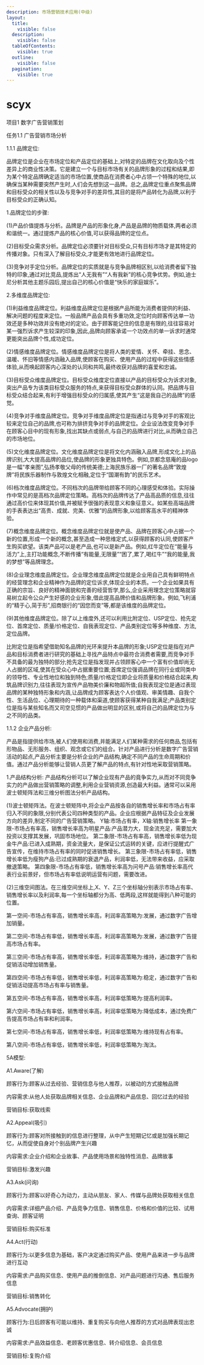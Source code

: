 ```yaml
---
description: 市场营销技术应用(中级)
layout:
  title:
    visible: false
  description:
    visible: false
  tableOfContents:
    visible: true
  outline:
    visible: false
  pagination:
    visible: true
---
```


# scyx

项目1 数字广告营销策划&#x20;

任务1.1 广告营销市场分析&#x20;

1.1.1 品牌定位:&#x20;

品牌定位是企业在市场定位和产品定位的基础上,对特定的品牌在文化取向及个性差异上的商业性决策。它是建立一个与目标市场有关的品牌形象的过程和结果,即为某个特定品牌确定适当的市场位置,使商品在消费者心中占领一个特殊的地位,以确保当某种需要突然产生时,人们会先想到这一品牌。总之,品牌定位重点聚焦品牌和目标受众的相关性以及与竞争对手的差异性,其目的是将产品转化为品牌,以利于目标受众的正确认知。&#x20;

1.品牌定位的步骤:&#x20;

(1)产品价值提炼与分析。品牌是产品的形象化身,产品是品牌的物质载体,两者必须和谐统一。通过提炼产品的核心价值,可以获得品牌的定位点。

(2)目标受众需求分析。品牌定位必须要针对目标受众,只有目标市场才是其特定的传播对象。只有深入了解目标受众,才能更有效地进行品牌定位。

(3)竞争对手定位分析。品牌定位的实质就是与竞争品牌相区别,以给消费者留下独特的印象,通过对比竞品,提炼出“人无我有”“人有我新”的核心竞争优势。例如,迪士尼分析其他主题乐园后,提出自己的核心价值是“快乐的家庭娱乐”。

2.多维度品牌定位:

(1)利益维度品牌定位。利益维度品牌定位是根据产品所能为消费者提供的利益、解决问题的程度来定位。一般品牌产品会具有多重功效,定位时向顾客传达单一功效还是多种功效并没有绝对的定论。由于顾客能记住的信息是有限的,往往容易对某一强烈诉求产生较深的印象,因此,品牌向顾客承诺一个功效点的单一诉求时通常更能突出品牌个性,成功定位。

(2)情感维度品牌定位。情感维度品牌定位是将人类的爱情、关怀、牵挂、思念、温暖、怀旧等情感内涵融入品牌,使顾客在购买、使用产品的过程中获得这些情感体验,从而唤起顾客内心深处的认同和共鸣,最终收获对品牌的喜爱和忠诚。

(3)目标受众维度品牌定位。目标受众维度定位直接以产品的目标受众为诉求对象,突出产品专为该类目标受众服务的特点,来获得目标受众群体的认同。把品牌与目标受众结合起来,有利于增强目标受众的归属感,使其产生“这是我自己的品牌”的感觉。

(4)竞争对手维度品牌定位。竞争对手维度品牌定位是指通过与竞争对手的客观比较来定位自己的品牌,也可称为排挤竞争对手的品牌定位。企业设法改变竞争对手在顾客心目中的现有形象,找出其缺点或弱点,与自己的品牌进行对比,从而确立自己的市场地位。

(5)文化维度品牌定位。文化维度品牌定位是将文化内涵融入品牌,形成文化上的品牌识别,大大提高品牌的品位,使品牌的形象更独具特色。例如,京都念慈庵的品logo是一幅“孝亲图”,弘扬孝敬父母的传统美德;上海民族乐器一厂的著名品牌“敦煌牌”将民族乐器制作与敦煌文化相融,定位于“国潮有韵”的民乐艺术。

(6)档次维度品牌定位。不同档次的品牌带给顾客不同的心理感受和体验。实际操作中常见的是高档次品牌定位策略。高档次的品牌传达了产品高品质的信息,往往通过高价位来体现其价值,并被赋予很强的表现意义和象征意义。如某些高端品牌的手表表达出“高贵、成就、完美、优雅”的品牌形象,以给顾客高水平的精神体验。

(7)概念维度品牌定位。概念维度品牌定位就是使产品、品牌在顾客心中占据一个新的位置,形成一个新的概念,甚至造成一种思维定式,以获得顾客的认同,使顾客产生购买欲望。该类产品可以是老产品,也可以是新产品。例如,红牛定位在“能量与活力”上,主打功能概念,不断传播“有能量,无限量”“困了,累了,喝红牛”“我的能量,我的梦想”等品牌理念。

(8)企业理念维度品牌定位。企业理念维度品牌定位就是企业用自己具有鲜明特点的经营理念和企业精神作为品牌的定位诉求,体现企业的本质。一个企业如果具有正确的宗旨、良好的精神面貌和完善的经营哲学,那么,企业采用理念定位策略就容易树立起令公众产生好感的企业形象,借此提高品牌价值和品牌形象。例如,飞利浦的“精于心,简于形”,招商银行的“因您而变”等,都是该维度的品牌定位。

(9)其他维度品牌定位。除了以上维度外,还可以利用比附定位、USP定位、抢先定位、首席定位、质量/价格定位、自我表现定位、产品类别定位等多种维度、方法,定位品牌。

比附定位是指希望借助知名品牌的光环来提升本品牌的形象;USP定位是指在对产品和目标消费者进行研究的基础上寻找产品特点中最符合消费者需要,而竞争对手不具备的最为独特的部分;抢先定位是指发现并占领顾客心中一个富有价值却尚无人占据的区域,使其在受众心中占据重要位置;首席定位强调品牌在同行业或同类中的领导性、专业性地位和独到特色;质量/价格定位即企业将质量和价格结合起来,构筑品牌识别力,往往表现为宣传产品物美价廉和物超所值;自我表现定位是通过表现品牌的某种独特形象和内涵,让品牌成为顾客表达个人价值观、审美情趣、自我个性、生活品位、心理期待的一种载体和渠道,使顾客获得某种自我满足;产品类别定位是指与某些知名而又司空见惯的产品做出明显的区别,或将自己的品牌定位为与之不同的品类。

&#x20;1.1.2 企业产品分析:&#x20;

产品是指提供给市场,被人们使用和消费,并能满足人们某种需求的任何商品,包括有形物品、无形服务、组织、观念或它们的组合。针对产品进行分析是数字广告营销活动的起点,产品分析主要是分析企业的产品结构,确定不同产品的生命周期和价值。通过产品分析能够让营销人员更了解产品的特点,有针对性地采取营销策略。&#x20;

1.产品结构分析: 产品结构分析可以了解企业现有产品的竟争实力,从而对不同竞争实力的产品做出营销策略的调整,利用企业营销资源,创造最大利益。通常可以采用波士顿矩阵法和三维分析图法分析产品结构。

(1)波士顿矩阵法。在波士顿矩阵中,将企业产品按各自的销售增长率和市场占有率归入不同的象限,分别代表公司四种类型的产品。企业应根据产品特征及企业发展方向的差异,制定不同的广告营销策略。 Y轴:市场占有率，X轴:销售增长率 第一象限-市场占有率高，销售增长率高为明星产品:产品潜力大，现金流充足，需要加大投资以支撑其发展，巩固市场地位。 第二象限-市场占有率高，销售增长率低为现金牛产品:已进入成熟期，资金流量大，是保证公式运转的关键，应进行提醒式广告宣传，在维持市场占有率的同时促进销售增长。 第三象限-市场占有率低，销售增长率低为瘦狗产品:已过成熟期的衰退产品，利润率低，无法带来收益，应采取撤退策略。 第四象限-市场占有率低，销售增长率高为问号产品:销售增长率高代表行业前景好，但市场占有率低说明运营有问题，需要改进。

(2)三维空间图法。在三维空间坐标上,X、Y、Z三个坐标轴分别表示市场占有率、销售增长率以及利润率,每一个坐标轴都分为高、低两段,这样就能得到八种可能的位置。&#x20;

第一空间-市场占有率高，销售增长率高，利润率高策略为:发展，通过数字广告增加销量。

第二空间-市场占有率低，销售增长率高，利润率高策略为:发展，通过数字广告提高市场占有率。

第三空间-市场占有率高，销售增长率低，利润率高策略为:维持，通过数字广告和促销活动增加销售量。

第四空间-市场占有率低，销售增长率低，利润率高策略为:稳定，通过数字广告和促销活动提高市场占有率与销售量。&#x20;

第五空间-市场占有率高，销售增长率高，利润率低策略为:提高利润率。

第六空间-市场占有率低，销售增长率高，利润率低策略为:降低成本，通过免费广告提高市场占有率和利润率。&#x20;

第七空间-市场占有率高，销售增长率低，利润率低策略为:维持现有占有率。

第八空间-市场占有率低，销售增长率低，利润率低策略为:淘汰。

5A模型:

A1.Aware(了解)

顾客行为:顾客从过去经验、营销信息与他人推荐，以被动的方式接触品牌

内容需求:从他人处获取品牌相关信息、企业品牌和产品信息、回忆过去的经验

营销目标:获取线索

A2.Appeal(吸引)

顾客行为:顾客对所接触到的信息进行整理，从中产生短期记忆或是加强长期记忆，从而促使自身对个别品牌产生兴趣

内容需求:企业介绍和企业故事、产品使用场景和独特性消息、品牌故事

营销目标:激发兴趣

A3.Ask(问询)

顾客行为:顾客以好奇心为动力，主动从朋友、家人、传媒与品牌处获取相关信息

内容需求:详细产品介绍、产品竞争力信息、销售信息、价格和价值的比较、试用查询、顾客证明

营销目标:购买标准

A4.Act(行动)

顾客行为:以更多信息为基础，客户决定通过购买产品、使用产品来进一步与品牌进行互动

内容需求:产品购买信息、使用产品的推倒信息、对产品问题进行沟通、售后服务信息

营销目标:销售转化

A5.Advocate(拥护)

顾客行为:日后顾客有可能以维持、重复购买与向他人推荐的方式对品牌表现出忠诚

内容需求:产品效益信息、老顾客优惠信息、转介绍信息、会员信息

营销目标:复购介绍
